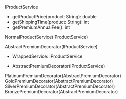 IProductService
+ getProductPrice(product: String): double
+ getShippingTime(product: String): int
+ getPremiumAnnualFee(): int

NormalProductService(IProductService)

AbstractPremiumDecorator(IProductService)
- WrappedService: IProductService
+ AbstractPremiumDecorator(IProductService)

PlatinumPremiumDecorator(AbstractPremiumDecorator)
GoldPremiumDecorator(AbstractPremiumDecorator)
SilverPremiumDecorator(AbstractPremiumDecorator)
BronzePremiumDecorator(AbstractPremiumDecorator)
